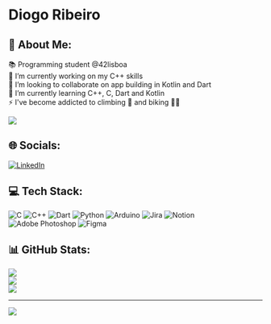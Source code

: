 # Diogo Ribeiro
## 💫 About Me:
📚 Programming student @42lisboa<br>
🔭 I’m currently working on my C++ skills<br>
👯 I’m looking to collaborate on app building in Kotlin and Dart<br>
🌱 I’m currently learning C++, C, Dart and Kotlin<br>
⚡ I've become addicted to climbing 🧗 and biking 🚴🏻

![](https://komarev.com/ghpvc/?username=Ribas13&style=flat-square&abbreviated=true)

## 🌐 Socials:
[![LinkedIn](https://img.shields.io/badge/LinkedIn-%230077B5.svg?logo=linkedin&logoColor=white)](https://linkedin.com/in/diogosribeiro99) 

## 💻 Tech Stack:
![C](https://img.shields.io/badge/c-%2300599C.svg?style=for-the-badge&logo=c&logoColor=white) ![C++](https://img.shields.io/badge/c++-%2300599C.svg?style=for-the-badge&logo=c%2B%2B&logoColor=white) ![Dart](https://img.shields.io/badge/dart-%230175C2.svg?style=for-the-badge&logo=dart&logoColor=white) ![Python](https://img.shields.io/badge/python-3670A0?style=for-the-badge&logo=python&logoColor=ffdd54) ![Arduino](https://img.shields.io/badge/-Arduino-00979D?style=for-the-badge&logo=Arduino&logoColor=white) ![Jira](https://img.shields.io/badge/jira-%230A0FFF.svg?style=for-the-badge&logo=jira&logoColor=white) ![Notion](https://img.shields.io/badge/Notion-%23000000.svg?style=for-the-badge&logo=notion&logoColor=white) ![Adobe Photoshop](https://img.shields.io/badge/adobe%20photoshop-%2331A8FF.svg?style=for-the-badge&logo=adobe%20photoshop&logoColor=white) ![Figma](https://img.shields.io/badge/figma-%23F24E1E.svg?style=for-the-badge&logo=figma&logoColor=white) 
## 📊 GitHub Stats:
![](https://github-readme-stats.vercel.app/api?username=Ribas13&theme=dark&hide_border=false&include_all_commits=false&count_private=false)<br/>
![](https://github-readme-streak-stats.herokuapp.com/?user=Ribas13&theme=dark&hide_border=false)<br/>
![](https://github-readme-stats.vercel.app/api/top-langs/?username=Ribas13&theme=dark&hide_border=false&include_all_commits=false&count_private=false&layout=compact)

---
[![](https://visitcount.itsvg.in/api?id=Ribas13&icon=0&color=9)](https://visitcount.itsvg.in)

<!-- Proudly created with GPRM ( https://gprm.itsvg.in ) -->
